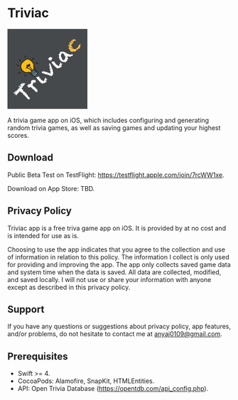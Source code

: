 # Triviac
![](https://github.com/anya-ji/triviac/blob/master/Triviac-proj/Triviac/Assets.xcassets/AppIcon.appiconset/Group%202180h.jpg)

A trivia game app on iOS, which includes configuring and generating random trivia games, as well as saving games and updating your highest scores.

## Download

Public Beta Test on TestFlight: https://testflight.apple.com/join/7rcWW1xe.

Download on App Store: TBD.

## Privacy Policy
Triviac app is a free triva game app on iOS. It is provided by at no cost and is intended for use as is.

Choosing to use the app indicates that you agree to the collection and use of information in relation to this policy. The information I collect is only used for providing and improving the app. The app only collects saved game data and system time when the data is saved. All data are collected, modified, and saved locally. I will not use or share your information with anyone except as described in this privacy policy.

## Support
If you have any questions or suggestions about privacy policy, app features, and/or problems, do not hesitate to contact me at anyaj0109@gmail.com.

## Prerequisites
* Swift >= 4.
* CocoaPods: Alamofire, SnapKit, HTMLEntities.
* API: Open Trivia Database (https://opentdb.com/api_config.php).
